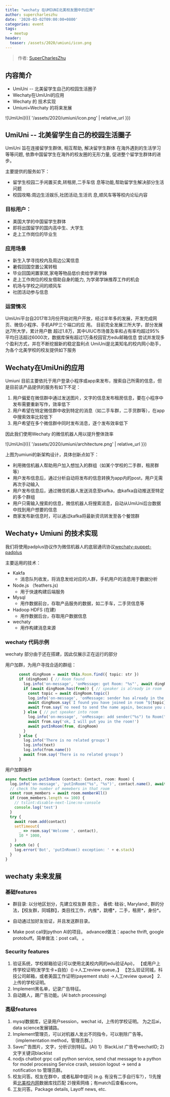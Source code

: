 ```yaml
---
title: "wechaty 在UMIUNI北美校友圈中的应用"
author: supercharleszhu
date: '2020-03-02T09:00:00+0800'
categories: event
tags:
  - meetup
header:
  teaser: /assets/2020/umiuni/icon.png
---
```


> 作者: [SuperCharlesZhu](https://github.com/SuperCharlesZhu)

## 内容简介

* UmiUni -- 北美留学生自己的校园生活圈子
* Wechaty在UmiUni的应用
* Wechaty 的 技术实现
* Umiuni+Wechaty 的将来发展

<!--more-->

![UmiUni]({{ '/assets/2020/umiuni/icon.png' | relative_url }})

## UmiUni -- 北美留学生自己的校园生活圈子

UmiUni 旨在连接留学生群体, 相互帮助, 解决留学生群体 在海外遇到的生活学习等等问题, 依靠中国留学生在海外的校友圈的无形力量,
促进整个留学生群体的进步。

主要提供的服务如下：

* 留学生校园二手闲置买卖,转租房,二手车信
息等功能,帮助留学生解决部分生活问题
* 校园攻略:周边生活娱乐,社团活动,生活讯
息,顺风车等等校内论坛内容

### 目标用户：

* 美国大学的中国留学生群体
* 即将出国留学的国内高中生、大学生
* 走上工作岗位的毕业生

### 应用场景

* 新生入学寻找校内及周边公寓信息
* 暑假回国空置公寓转租
* 毕业回国闲置家居,家电等物品低价卖给学弟学妹
* 走上工作岗位的校友借助自身的能力, 为学弟学妹推荐工作的机会
* 机场与学校之间的顺风车
* 社团活动参与信息

### 运营情况

UmiUni平台自2017年3月份开始对用户开放，经过半年多的发展，开发完成网页、微信小程序、手机APP三个端口的应 用。
目前完全发展三所大学，部分发展达7所大学，累计用户数 超过1.8万，其中UIUC市场普及率和占有率均超过95%
平均日活超过6000次，数据库保有超过1万条校园官方edu邮箱信息
尝试并发现多个盈利方式，并在不断挖掘新的稳定盈利点
UmiUni是北美知名的校内网小助手，为各个北美学校的校友提供如下服务

## Wechaty在UmiUni的应用

Umiuni 目前主要依托于用户登录小程序或app来发布，搜索自己所需的信息，但是目前该产品提供的服务有如下不足：

1. 用户偏爱在微信群中通过发送图片，文字的信息发布租房信息，要在小程序中发布需要重新写作，效率低下
2. 用户希望在特定微信群中收到特定的消息（如二手车群，二手货群等），在app中搜索效率比较低下
3. 用户希望在多个微信群中同时发布消息，逐个发布效率低下

因此我们使用Wechaty 的微信机器人用以提升整体效率

![UmiUni]({{ '/assets/2020/umiuni/architecture.png' | relative_url }})

上图为umiuni的新架构设计，具体创新点如下：

* 利用微信机器人帮助用户加入想加入的群组（如某个学校的二手群，租房群等）
* 用户发布信息后，通过分析自动将发布的信息转换为app内的post，用户无需再次手动输入
* 用户发布信息后，通过微信机器人发送消息至kafka，由kafka自动推送至特定的多个群组
* 用户只需输入搜索的信息，微信机器人将搜索消息，自动从UmiUni后台数据中找到用户想要的信息
* 商家发布新信息时，可以通过kafka将最新资讯转发至各个餐馆群

## Wechaty+ Umiuni 的技术实现

我们将使用padplus协议作为微信机器人的底层通讯协议[wechaty-puppet-padplus](https://github.com/botorange/wechaty-puppet-padplus)

主要运用的技术：

* Kakfa
  * 消息队列收发，将消息发给对应的人群，手机用户的消息用于数据分析
* Node.js （feathers.js)
  * 用于快速构建后端服务
* Mysql
  * 用作数据前台，存取产品服务的数据，如二手车，二手货信息等
* Hadoop HDFS (在建)
  * 用作数据后台，存取用户数据信息
* wechaty
  * 用作构建消息来源

### wechaty 代码示例

wechaty 部分由于还在搭建，因此仅展示正在运行的部分

用户加群，为用户寻找合适的群组：

```typescript
      const dingRoom = await this.Room.find({ topic: str })
      if (dingRoom) { // Room found
        log.info('on-message', 'onMessage: got Room: "%s"', await dingRoom.topic())
        if (await dingRoom.has(from)) { // speaker is already in room
          const topic = await dingRoom.topic()
          log.info('on-message', 'onMessage: sender has already in the Room')
          await dingRoom.say(`I found you have joined in room "${topic}"!`, from)
          await from.say(`no need to send the name again, because you are already in room: "${topic}"`)
        } else { // put speaker into room
          log.info('on-message', 'onMessage: add sender("%s") to Room("%s")', from.name(), dingRoom.topic())
          await from.say('ok, I will put you in the room!')
          await putInRoom(from, dingRoom)
        }
      } else {
        log.info('There is no related groups')
        log.info(text)
        log.info(from.name())
        await from.say('There is no related groups')
      }
```

用户加群操作

```typescript
async function putInRoom (contact: Contact, room: Room) {
  log.info('on-message', 'putInRoom("%s", "%s")', contact.name(), await room.topic())
  // check the number of memebers in that room
  const room_members = await room.memberAll()
  if (room_members.length <= 100) {
    // tslint:disable-next-line:no-console
    console.log('test')
  }
  try {
    await room.add(contact)
    setTimeout(
      _ => room.say('Welcome ', contact),
      10 * 1000,
    )
  } catch (e) {
    log.error('Bot', 'putInRoom() exception: ' + e.stack)
  }
}
```

## wechaty 未来发展

### 基础features

* 群目录: 以分地区划分，先建立校友群 南京:， 香槟: 硅谷:, Maryland:, 群的分法，【校友群，同城群】，类目找工作，内推*，跳槽*，二手，租房*，身份*。

* 自动通过加好友验证，并且发送群目录。
* Make post call到python AI的项目。 advanced做法：apache thrift, google protobuff。简单做法：post call。
。

### Security features

1. 验证系统，学校邮箱验证(可以使用北美校内网的edu验证Api)， 【或用户上传学校证明(发学生卡+自拍）()->人工review queue，】 【怎么验证同城，科技公司邮箱，或者美国工作证明(payement stub) ->人工review queue】 2.上传的学校证明。
2. Implement黑名单，记录广告特征。
3. 自动踢人，踢广告功能。(AI batch processing)

### 高级features

1. mysql数据库，记录用户session，wechat id，上传的学校证明。 为之后ai，data science发展铺路。
2. Implement管理员，可以对机器人发出不同指令，可以剔除广告等。（implementation method，管理员群。）
3. Save广告图片，文字，分析识别特征。(AI) 1）BlackList 广告号wechatID; 2) 文字关键词blacklist
4. nodjs chatbot grpc call python service, send chat message to a python for model processing
Service crash, session logout -> send a notification to 管理员群。
5. 校友问答。校友在群中，或者私聊中提问 (e.g. 有没有二手自行车?），1)先搜索[北美校内网](https://umiuni.com)数据库找匹配 2)搜索网络；有match后查看score。
6. 工友问答。Package details, Layoff news, etc.
